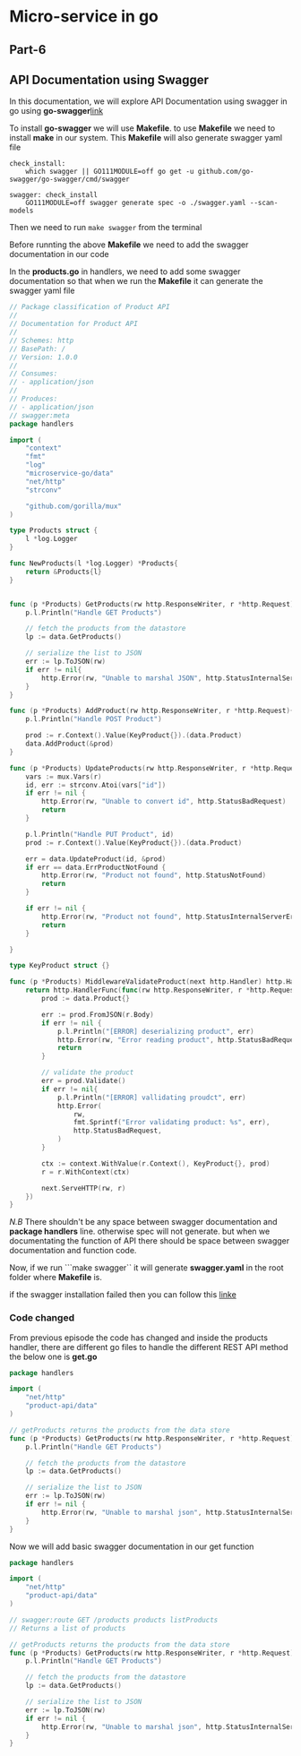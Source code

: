 # Micro-service in go
## Part-6
## API Documentation using Swagger

In this documentation, we will explore API Documentation using swagger in go using **go-swagger**[link](https://goswagger.io/)

To install **go-swagger** we will use **Makefile**. to use **Makefile** we need to install **make** in our system. This **Makefile** will also generate swagger yaml file
```make
check_install:
    which swagger || GO111MODULE=off go get -u github.com/go-swagger/go-swagger/cmd/swagger

swagger: check_install
    GO111MODULE=off swagger generate spec -o ./swagger.yaml --scan-models
```
Then we need to run ```make swagger``` from the terminal

Before runnting the above **Makefile** we need to add the swagger documentation in our code

In the **products.go** in handlers, we need to add some swagger documentation so that when we run the **Makefile** it can generate the swagger yaml file
```go
// Package classification of Product API
//
// Documentation for Product API
//
// Schemes: http
// BasePath: /
// Version: 1.0.0
//
// Consumes:
// - application/json
//
// Produces:
// - application/json
// swagger:meta
package handlers

import (
	"context"
	"fmt"
	"log"
	"microservice-go/data"
	"net/http"
	"strconv"

	"github.com/gorilla/mux"
)

type Products struct {
	l *log.Logger
}

func NewProducts(l *log.Logger) *Products{
	return &Products{l}
}


func (p *Products) GetProducts(rw http.ResponseWriter, r *http.Request){
	p.l.Println("Handle GET Products")

	// fetch the products from the datastore
	lp := data.GetProducts()

	// serialize the list to JSON
	err := lp.ToJSON(rw)
	if err != nil{
		http.Error(rw, "Unable to marshal JSON", http.StatusInternalServerError)
	}
}

func (p *Products) AddProduct(rw http.ResponseWriter, r *http.Request){
	p.l.Println("Handle POST Product")

	prod := r.Context().Value(KeyProduct{}).(data.Product)
	data.AddProduct(&prod)
}

func (p *Products) UpdateProducts(rw http.ResponseWriter, r *http.Request){
	vars := mux.Vars(r)
	id, err := strconv.Atoi(vars["id"])
	if err != nil {
		http.Error(rw, "Unable to convert id", http.StatusBadRequest)
		return
	}

	p.l.Println("Handle PUT Product", id)
	prod := r.Context().Value(KeyProduct{}).(data.Product)

	err = data.UpdateProduct(id, &prod)
	if err == data.ErrProductNotFound {
		http.Error(rw, "Product not found", http.StatusNotFound)
		return
	}

	if err != nil {
		http.Error(rw, "Product not found", http.StatusInternalServerError)
		return
	}

}

type KeyProduct struct {}

func (p *Products) MiddlewareValidateProduct(next http.Handler) http.Handler{
	return http.HandlerFunc(func(rw http.ResponseWriter, r *http.Request){
		prod := data.Product{}

		err := prod.FromJSON(r.Body)
		if err != nil {
			p.l.Println("[ERROR] deserializing product", err)
			http.Error(rw, "Error reading product", http.StatusBadRequest)
			return
		}

		// validate the product
		err = prod.Validate()
		if err != nil{
			p.l.Println("[ERROR] vallidating proudct", err)
			http.Error(
				rw,
				fmt.Sprintf("Error validating product: %s", err),
				http.StatusBadRequest,
			)
		}

		ctx := context.WithValue(r.Context(), KeyProduct{}, prod)
		r = r.WithContext(ctx)

		next.ServeHTTP(rw, r)
	})
}
```

*N.B* There shouldn't be any space between swagger documentation and **package handlers** line. otherwise spec will not generate. but when we documentating the function of API there should be space between swagger documentation and function code.

Now, if we run ```make swagger`` it will generate **swagger.yaml** in the root folder where **Makefile** is.

if the swagger installation failed then you can follow this [linke](https://github.com/go-swagger/go-swagger/blob/master/docs/install.md#debian-packages-)

### Code changed
From previous episode the code has changed and inside the products handler, there are different go files to handle the different REST API method
the below one is **get.go**
```go
package handlers

import (
	"net/http"
	"product-api/data"
)

// getProducts returns the products from the data store
func (p *Products) GetProducts(rw http.ResponseWriter, r *http.Request){
	p.l.Println("Handle GET Products")

	// fetch the products from the datastore
	lp := data.GetProducts()

	// serialize the list to JSON
	err := lp.ToJSON(rw)
	if err != nil {
		http.Error(rw, "Unable to marshal json", http.StatusInternalServerError)
	}
}
```

Now we will add basic swagger documentation in our get function

```go
package handlers

import (
	"net/http"
	"product-api/data"
)

// swagger:route GET /products products listProducts
// Returns a list of products

// getProducts returns the products from the data store
func (p *Products) GetProducts(rw http.ResponseWriter, r *http.Request){
	p.l.Println("Handle GET Products")

	// fetch the products from the datastore
	lp := data.GetProducts()

	// serialize the list to JSON
	err := lp.ToJSON(rw)
	if err != nil {
		http.Error(rw, "Unable to marshal json", http.StatusInternalServerError)
	}
}
```